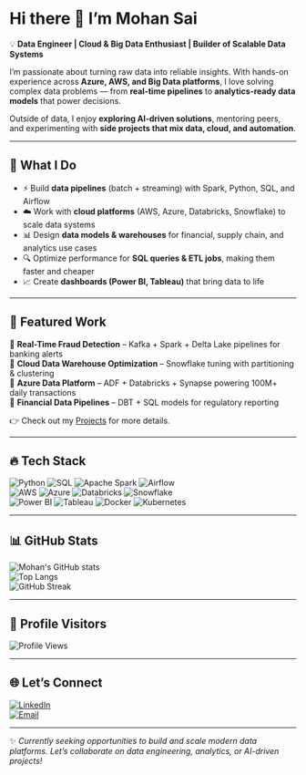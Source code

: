 # Hi there 👋 I’m Mohan Sai  

💡 **Data Engineer | Cloud & Big Data Enthusiast | Builder of Scalable Data Systems**  

I’m passionate about turning raw data into reliable insights. With hands-on experience across **Azure, AWS, and Big Data platforms**, I love solving complex data problems — from **real-time pipelines** to **analytics-ready data models** that power decisions.  

Outside of data, I enjoy **exploring AI-driven solutions**, mentoring peers, and experimenting with **side projects that mix data, cloud, and automation**.  

---

## 🚀 What I Do  
- ⚡ Build **data pipelines** (batch + streaming) with Spark, Python, SQL, and Airflow  
- ☁️ Work with **cloud platforms** (AWS, Azure, Databricks, Snowflake) to scale data systems  
- 📊 Design **data models & warehouses** for financial, supply chain, and analytics use cases  
- 🔍 Optimize performance for **SQL queries & ETL jobs**, making them faster and cheaper  
- 📈 Create **dashboards (Power BI, Tableau)** that bring data to life  

---

## 📌 Featured Work  
🔹 **Real-Time Fraud Detection** – Kafka + Spark + Delta Lake pipelines for banking alerts  
🔹 **Cloud Data Warehouse Optimization** – Snowflake tuning with partitioning & clustering  
🔹 **Azure Data Platform** – ADF + Databricks + Synapse powering 100M+ daily transactions  
🔹 **Financial Data Pipelines** – DBT + SQL models for regulatory reporting  

👉 Check out my [Projects](#) for more details.  

---

## 🔥 Tech Stack  

![Python](https://img.shields.io/badge/Python-3776AB?style=for-the-badge&logo=python&logoColor=white)
![SQL](https://img.shields.io/badge/SQL-4479A1?style=for-the-badge&logo=postgresql&logoColor=white)
![Apache Spark](https://img.shields.io/badge/Apache_Spark-E25A1C?style=for-the-badge&logo=apachespark&logoColor=white)
![Airflow](https://img.shields.io/badge/Apache_Airflow-017CEE?style=for-the-badge&logo=apacheairflow&logoColor=white)  
![AWS](https://img.shields.io/badge/AWS-232F3E?style=for-the-badge&logo=amazon-aws&logoColor=white)
![Azure](https://img.shields.io/badge/Azure-0078D4?style=for-the-badge&logo=microsoft-azure&logoColor=white)
![Databricks](https://img.shields.io/badge/Databricks-FF3621?style=for-the-badge&logo=databricks&logoColor=white)
![Snowflake](https://img.shields.io/badge/Snowflake-29B5E8?style=for-the-badge&logo=snowflake&logoColor=white)  
![Power BI](https://img.shields.io/badge/PowerBI-F2C811?style=for-the-badge&logo=powerbi&logoColor=black)
![Tableau](https://img.shields.io/badge/Tableau-E97627?style=for-the-badge&logo=tableau&logoColor=white)
![Docker](https://img.shields.io/badge/Docker-2496ED?style=for-the-badge&logo=docker&logoColor=white)
![Kubernetes](https://img.shields.io/badge/Kubernetes-326CE5?style=for-the-badge&logo=kubernetes&logoColor=white)  

---

## 📊 GitHub Stats  

![Mohan's GitHub stats](https://github-readme-stats.vercel.app/api?username=mohansai&show_icons=true&theme=tokyonight)  
![Top Langs](https://github-readme-stats.vercel.app/api/top-langs/?username=mohansai&layout=compact&theme=tokyonight)  
![GitHub Streak](https://github-readme-streak-stats.herokuapp.com/?user=mohansai&theme=tokyonight)  

---

## 👀 Profile Visitors  

![Profile Views](https://komarev.com/ghpvc/?username=mohansai&style=for-the-badge)  

---

## 🌐 Let’s Connect  

[![LinkedIn](https://img.shields.io/badge/LinkedIn-0077B5?style=for-the-badge&logo=linkedin&logoColor=white)](https://linkedin.com/in/mohansai)  
[![Email](https://img.shields.io/badge/Email-D14836?style=for-the-badge&logo=gmail&logoColor=white)](mailto:mohansai@example.com)  

---

✨ *Currently seeking opportunities to build and scale modern data platforms. Let’s collaborate on data engineering, analytics, or AI-driven projects!*  

